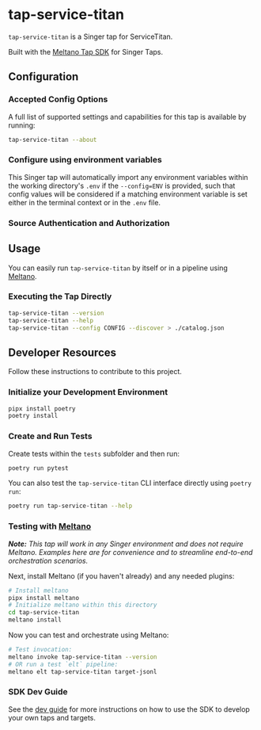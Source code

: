 # tap-service-titan

`tap-service-titan` is a Singer tap for ServiceTitan.

Built with the [Meltano Tap SDK](https://sdk.meltano.com) for Singer Taps.

<!--

Developer TODO: Update the below as needed to correctly describe the install procedure. For instance, if you do not have a PyPi repo, or if you want users to directly install from your git repo, you can modify this step as appropriate.

## Installation

Install from PyPi:

```bash
pipx install tap-service-titan
```

Install from GitHub:

```bash
pipx install git+https://github.com/ORG_NAME/tap-service-titan.git@main
```

-->

## Configuration

### Accepted Config Options

<!--
Developer TODO: Provide a list of config options accepted by the tap.

This section can be created by copy-pasting the CLI output from:

```
tap-service-titan --about --format=markdown
```
-->

A full list of supported settings and capabilities for this
tap is available by running:

```bash
tap-service-titan --about
```

### Configure using environment variables

This Singer tap will automatically import any environment variables within the working directory's
`.env` if the `--config=ENV` is provided, such that config values will be considered if a matching
environment variable is set either in the terminal context or in the `.env` file.

### Source Authentication and Authorization

<!--
Developer TODO: If your tap requires special access on the source system, or any special authentication requirements, provide those here.
-->

## Usage

You can easily run `tap-service-titan` by itself or in a pipeline using [Meltano](https://meltano.com/).

### Executing the Tap Directly

```bash
tap-service-titan --version
tap-service-titan --help
tap-service-titan --config CONFIG --discover > ./catalog.json
```

## Developer Resources

Follow these instructions to contribute to this project.

### Initialize your Development Environment

```bash
pipx install poetry
poetry install
```

### Create and Run Tests

Create tests within the `tests` subfolder and
  then run:

```bash
poetry run pytest
```

You can also test the `tap-service-titan` CLI interface directly using `poetry run`:

```bash
poetry run tap-service-titan --help
```

### Testing with [Meltano](https://www.meltano.com)

_**Note:** This tap will work in any Singer environment and does not require Meltano.
Examples here are for convenience and to streamline end-to-end orchestration scenarios._

<!--
Developer TODO:
Your project comes with a custom `meltano.yml` project file already created. Open the `meltano.yml` and follow any "TODO" items listed in
the file.
-->

Next, install Meltano (if you haven't already) and any needed plugins:

```bash
# Install meltano
pipx install meltano
# Initialize meltano within this directory
cd tap-service-titan
meltano install
```

Now you can test and orchestrate using Meltano:

```bash
# Test invocation:
meltano invoke tap-service-titan --version
# OR run a test `elt` pipeline:
meltano elt tap-service-titan target-jsonl
```

### SDK Dev Guide

See the [dev guide](https://sdk.meltano.com/en/latest/dev_guide.html) for more instructions on how to use the SDK to
develop your own taps and targets.
